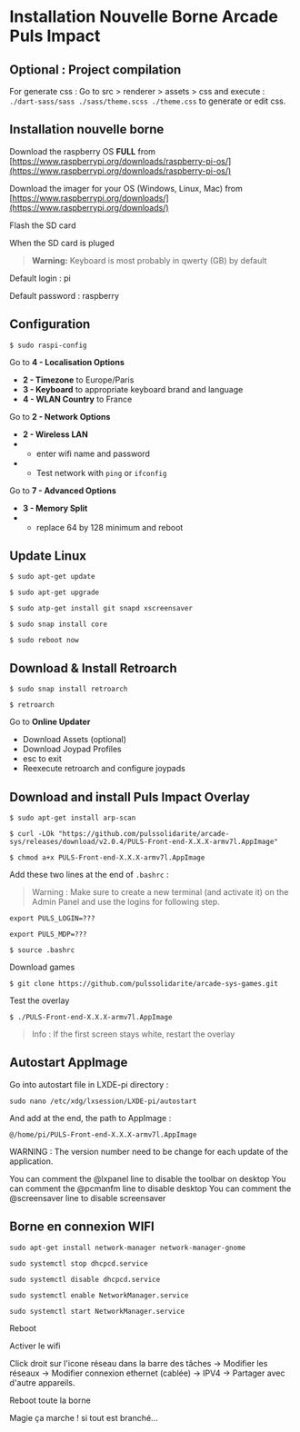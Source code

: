 # Installation Nouvelle Borne Arcade Puls Impact

## Optional : Project compilation

For generate css : 
Go to src > renderer > assets > css and execute :  
`./dart-sass/sass ./sass/theme.scss ./theme.css` to generate or edit css. 

## Installation nouvelle borne

Download the raspberry OS **FULL** from [https://www.raspberrypi.org/downloads/raspberry-pi-os/](https://www.raspberrypi.org/downloads/raspberry-pi-os/)

Download the imager for your OS (Windows, Linux, Mac) from [https://www.raspberrypi.org/downloads/](https://www.raspberrypi.org/downloads/)

Flash the SD card

When the SD card is pluged

> **Warning:** Keyboard is most probably in qwerty (GB) by default

Default login : pi

Default password : raspberry

## Configuration

`$ sudo raspi-config`

Go to **4 - Localisation Options**
- **2 - Timezone** to Europe/Paris
- **3 - Keyboard** to appropriate keyboard brand and language
- **4 - WLAN Country** to France

Go to **2 - Network Options**
- **2 - Wireless LAN**
- - enter wifi name and password
- - Test network with `ping` or `ifconfig`

Go to **7 - Advanced Options**
- **3 - Memory Split**
- - replace 64 by 128 minimum and reboot

## Update Linux

`$ sudo apt-get update`

`$ sudo apt-get upgrade`

`$ sudo atp-get install git snapd xscreensaver`

`$ sudo snap install core`

`$ sudo reboot now`

## Download & Install Retroarch

`$ sudo snap install retroarch`

`$ retroarch`

Go to **Online Updater**
- Download Assets (optional)
- Download Joypad Profiles
- esc to exit
- Reexecute retroarch and configure joypads

## Download and install Puls Impact Overlay

`$ sudo apt-get install arp-scan`

`$ curl -LOk "https://github.com/pulssolidarite/arcade-sys/releases/download/v2.0.4/PULS-Front-end-X.X.X-armv7l.AppImage"`

`$ chmod a+x PULS-Front-end-X.X.X-armv7l.AppImage`

Add these two lines at the end of `.bashrc` :

> Warning : Make sure to create a new terminal (and activate it) on the Admin Panel and use the logins for following step.

`export PULS_LOGIN=???`

`export PULS_MDP=???`

`$ source .bashrc`

Download games

`$ git clone https://github.com/pulssolidarite/arcade-sys-games.git`

Test the overlay

`$ ./PULS-Front-end-X.X.X-armv7l.AppImage`

> Info : If the first screen stays white, restart the overlay


## Autostart AppImage 

Go into autostart file in LXDE-pi directory :

`sudo nano /etc/xdg/lxsession/LXDE-pi/autostart`

And add at the end, the path to AppImage : 

`@/home/pi/PULS-Front-end-X.X.X-armv7l.AppImage`

WARNING : The version number need to be change for each update of the application. 

You can comment the @lxpanel line to disable the toolbar on desktop
You can comment the @pcmanfm line to disable desktop
You can comment the @screensaver line to disable screensaver

## Borne en connexion WIFI

`sudo apt-get install network-manager network-manager-gnome`

`sudo systemctl stop dhcpcd.service`

`sudo systemctl disable dhcpcd.service`

`sudo systemctl enable NetworkManager.service`

`sudo systemctl start NetworkManager.service`

Reboot

Activer le wifi

Click droit sur l'icone réseau dans la barre des tâches -> Modifier les réseaux -> Modifier connexion ethernet (cablée) -> IPV4 -> Partager avec d'autre appareils.

Reboot toute la borne

Magie ça marche ! si tout est branché...
